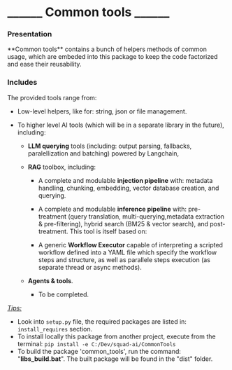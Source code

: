 <H1>______ Common tools ______</H1>

<H3>Presentation</H3>
**Common tools** contains a bunch of helpers methods of common usage, which are embeded into this package to keep the code factorized and ease their reusability.

<H3>Includes</H3>
The provided tools range from:

- Low-level helpers, like for: string, json or file management.

- To higher level AI tools (which will be in a separate library in the future), including:
  
  - **LLM querying** tools (including: output parsing, fallbacks, paralellization and batching) powered by Langchain,
  
  - **RAG** toolbox, including:
    
    - A complete and modulable **injection pipeline** with: metadata handling, chunking, embedding, vector database creation, and querying.
    
    - A complete and modulable **inference pipeline** with: pre-treatment (query translation, multi-querying,metadata extraction & pre-filtering), hybrid search (BM25 & vector search), and post-treatment. This tool is itself based on:
    
    - A generic **Workflow Executor** capable of interpreting a scripted workflow defined into a YAML file which specify the workflow steps and structure, as well as parallele steps execution (as separate thread or async methods).
  
  - **Agents & tools**.
    
    - To be completed.

<u>*Tips:*</u>

- Look into `setup.py` file, the required packages are listed in: `install_requires` section.
- To install locally this package from another project, execute from the terminal: `pip install -e C:/Dev/squad-ai/CommonTools`
- To build the package 'common_tools', run the command: "**libs_build.bat**". The built package will be found in the "dist" folder.